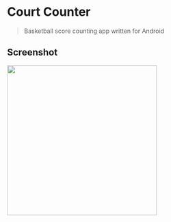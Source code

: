 Court Counter
=============

> Basketball score counting app written for Android

Screenshot
-----------

<img src="https://cloud.githubusercontent.com/assets/7514066/11051852/ca22952c-878d-11e5-9a45-bb3ad06b64dd.png" width="350" />
